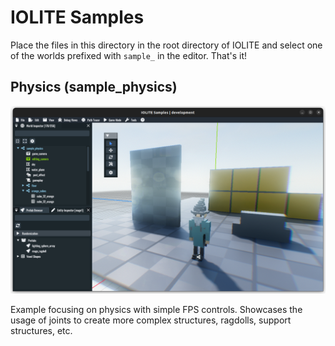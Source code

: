 # IOLITE Samples

Place the files in this directory in the root directory of IOLITE and select one of the worlds prefixed with `sample_` in the editor. That's it!

## Physics (sample_physics)

![Physics Sample](../media/samples/sample_physics.png?raw=true)

Example focusing on physics with simple FPS controls. Showcases the usage of joints to create more complex structures, ragdolls, support structures, etc.
